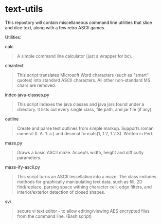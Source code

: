 # text-utils
This repostory will contain miscellaneous command line utilities that slice and dice text, along with a few retro ASCII games.

Utilities:

calc 
> A simple command line calculator (just a wrapper for bc). 

cleantext 
> This script translates Microsoft Word characters (such as "smart" quotes) into standard ASCII characters.  All other non-standard MS chars are removed.  

index-java-classes.py
> This script indexes the java classes and java jars found under a directory.
It lists out every single class, file path, and jar file (if any).
 
outline 
> Create and parse text outlines from simple markup.  Supports roman numeral (I. A. 1. a.) and decimal formats(1, 1.2, 1.2.3).  Written in Perl.

maze.py 
> Draws a basic ASCII maze.  Accepts width, height and difficulty parameters.

maze-ify-ascii.py
> This script turns an ASCII tessellation into a maze.  The class includes methods for graphically manipulating text data, such as fill, 2D find/replace, parsing space withing character cell, edge filters, and interior/exterior detection of closed shapes.
 
svi
> secure vi text editor - to allow editing/viewing AES encrypted files from the command line.  (Bash script)
